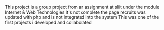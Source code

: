This project is a group project from an assignment at sliit under the module Internet & Web Technologies
It's not complete the page recruits was updated with php and is not integrated into the system 
This was one of the first projects i developed and collaborated 
